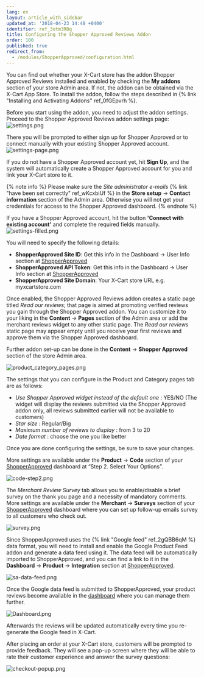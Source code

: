 ```yaml
---
lang: en
layout: article_with_sidebar
updated_at: '2018-04-23 14:48 +0400'
identifier: ref_3otm3RBq
title: Configuring the Shopper Approved Reviews Addon
order: 100
published: true
redirect_from:
  - /modules/ShopperApproved/configuration.html
---
```

You can find out whether your X-Cart store has the addon Shopper Approved Reviews installed and enabled by checking the **My addons** section of your store Admin area. If not, the addon can be obtained via the X-Cart App Store. To install the addon, follow the steps described in {% link "Installing and Activating Addons" ref_0fGEpvrh %}.

Before you start using the addon, you need to adjust the addon settings. Proceed to the Shopper Approved Reviews addon settings page: 
![settings.png]({{site.baseurl}}/attachments/ref_3otm3RBq/settings.png)

There you will be prompted to either sign up for Shopper Approved or to connect manually with your existing Shopper Approved account.
![settings-page.png]({{site.baseurl}}/attachments/ref_3otm3RBq/settings-page.png)

If you do not have a Shopper Approved account yet, hit **Sign Up**, and the system will automatically create a Shopper Approved account for you and link your X-Cart store to it. 

{% note info %}
Please make sure the _Site administrator e-mails_ {% link "have been set correctly" ref_wKcxbiUf %} in the **Store setup** -> **Contact information** section of the Admin area. Otherwise you will not get your credentials for access to the Shopper Approved dashboard.
{% endnote %}

If you have a Shopper Approved account, hit the button **'Connect with existing account'** and complete the required fields manually.
![settings-filled.png]({{site.baseurl}}/attachments/ref_3otm3RBq/settings-filled.png)

You will need to specify the following details:

   * **ShopperApproved Site ID**: Get this info in the Dashboard -> User Info section at [ShopperApproved](https://www.shopperapproved.com/account/dashboard/userinfo/account-settings "Configuring the Shopper Approved") 
   * **ShopperApproved API Token**: Get this info in the Dashboard -> User Info section at [ShopperApproved](https://www.shopperapproved.com/account/dashboard/userinfo/account-settings "Configuring the Shopper Approved") 
   * **ShopperApproved Site Domain**: Your X-Cart store URL e.g. myxcartstore.com

Once enabled, the Shopper Approved Reviews addon creates a static page titled _Read our reviews_; that page is aimed at promoting verified reviews you gain through the Shopper Approved addon. You can customize it to your liking in the **Content** -> **Pages** section of the Admin area or add the merchant reviews widget to any other static page. The _Read our reviews_ static page may appear empty until you receive your first reviews and approve them via the Shopper Approved dashboard.

Further addon set-up can be done in the **Content** -> **Shopper Approved** section of the store Admin area.

![product_category_pages.png]({{site.baseurl}}/attachments/ref_3otm3RBq/product_category_pages.png)

The settings that you can configure in the Product and Category pages tab are as follows:
* _Use Shopper Approved widget instead of the default one_ : YES/NO (The widget will display the reviews submitted via the Shopper Approved addon only, all reviews submitted earlier will not be available to customers)
* _Star size_ : Regular/Big
* _Maximum number of reviews to display_ : from 3 to 20
* _Date format_ : choose the one you like better 

Once you are done configuring the settings, be sure to save your changes. 

More settings are available under the **Product** -> **Code** section of your [ShopperApproved](https://www.shopperapproved.com/account/product/page-code "Configuring the Shopper Approved") dashboard at “Step 2. Select Your Options”.

![code-step2.png]({{site.baseurl}}/attachments/ref_3otm3RBq/code-step2.png)


The _Merchant Review Survey_ tab allows you to enable/disable a brief survey on the thank you page and a necessity of mandatory comments. More settings are available under the **Merchant** -> **Surveys** section of your [ShopperApproved](https://www.shopperapproved.com/account/merchant/surveys/options "Configuring the Shopper Approved") dashboard where you can set up follow-up emails survey to all customers who check out.

![survey.png]({{site.baseurl}}/attachments/ref_3otm3RBq/survey.png)


Since ShopperApproved uses the {% link "Google feed" ref_2gQBB6qM %} data format, you will need to install and enable the Google Product Feed addon and generate a data feed using it. The data feed will be automatically imported to ShopperApproved, and you can find a link to it in the **Dashboard** -> **Product** -> **Integration** section at [ShopperApproved](https://www.shopperapproved.com/account/product/integration "Configuring the Shopper Approved"). 

![sa-data-feed.png]({{site.baseurl}}/attachments/ref_3otm3RBq/sa-data-feed.png)

Once the Google data feed is submitted to ShopperApproved, your product reviews become available in the [dashboard](https://www.shopperapproved.com/account/dashboard "Configuring the Shopper Approved") where you can manage them further.

![Dashboard.png]({{site.baseurl}}/attachments/ref_3otm3RBq/Dashboard.png)

Afterwards the reviews will be updated automatically every time you re-generate the Google feed in X-Cart.

After placing an order at your X-Cart store, customers will be prompted to provide feedback. They will see a pop-up screen where they will be able to rate their customer experience and answer the survey questions:

![checkout-popup.png]({{site.baseurl}}/attachments/ref_3otm3RBq/checkout-popup.png)
